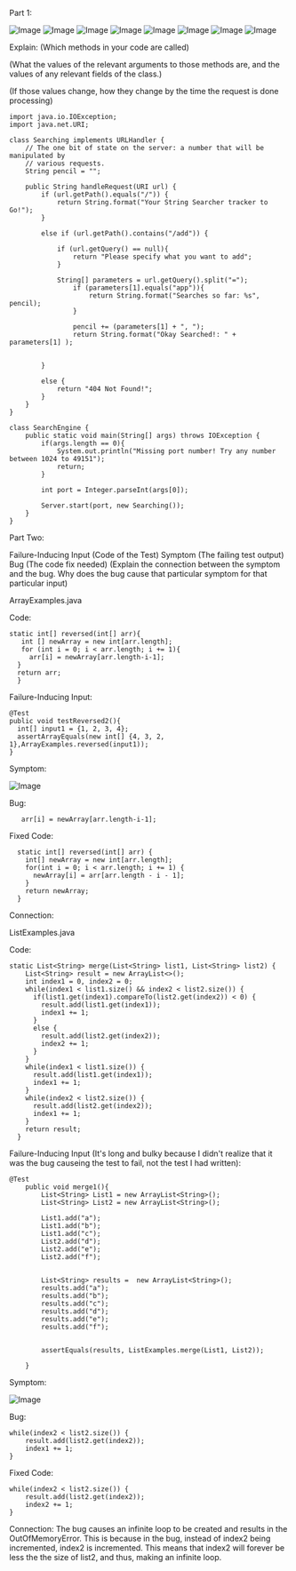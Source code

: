 Part 1:


![Image](searching1.png)
![Image](searching2.png)
![Image](searching3.png)
![Image](searching4.png)
![Image](searching5.png)
![Image](searching6.png)
![Image](searching7.png)
![Image](searching8.png)



Explain:
(Which methods in your code are called)

(What the values of the relevant arguments to those methods are, and the values of any relevant fields of the class.)

(If those values change, how they change by the time the request is done processing)




```
import java.io.IOException;
import java.net.URI;

class Searching implements URLHandler {
    // The one bit of state on the server: a number that will be manipulated by
    // various requests.
    String pencil = "";

    public String handleRequest(URI url) {
        if (url.getPath().equals("/")) {
            return String.format("Your String Searcher tracker to Go!");
        } 
        
        else if (url.getPath().contains("/add")) {

            if (url.getQuery() == null){
                return "Please specify what you want to add";
            }

            String[] parameters = url.getQuery().split("=");
                if (parameters[1].equals("app")){
                    return String.format("Searches so far: %s", pencil);
                }

                pencil += (parameters[1] + ", ");
                return String.format("Okay Searched!: " + parameters[1] );
            
            
        } 
        
        else {
            return "404 Not Found!";
        }
    }
}

class SearchEngine {
    public static void main(String[] args) throws IOException {
        if(args.length == 0){
            System.out.println("Missing port number! Try any number between 1024 to 49151");
            return;
        }

        int port = Integer.parseInt(args[0]);

        Server.start(port, new Searching());
    }
}
```



Part Two:

Failure-Inducing Input (Code of the Test)
Symptom (The failing test output)
Bug (The code fix needed)
(Explain the connection between the symptom and the bug. Why does the bug cause that particular symptom for that particular input)



ArrayExamples.java

Code:
```
static int[] reversed(int[] arr){
   int [] newArray = new int[arr.length];
   for (int i = 0; i < arr.length; i += 1){
     arr[i] = newArray[arr.length-i-1];
  }
  return arr;
  }
```


Failure-Inducing Input:

```
@Test
public void testReversed2(){
  int[] input1 = {1, 2, 3, 4};
  assertArrayEquals(new int[] {4, 3, 2, 1},ArrayExamples.reversed(input1));
}
```

Symptom:

![Image](f-i-i-1.png)


Bug:

 ```
    arr[i] = newArray[arr.length-i-1];
 ```


 Fixed Code:
```
  static int[] reversed(int[] arr) {
    int[] newArray = new int[arr.length];
    for(int i = 0; i < arr.length; i += 1) {
      newArray[i] = arr[arr.length - i - 1];
    }
    return newArray;
  }
```

Connection:




ListExamples.java

Code:
```
static List<String> merge(List<String> list1, List<String> list2) {
    List<String> result = new ArrayList<>();
    int index1 = 0, index2 = 0;
    while(index1 < list1.size() && index2 < list2.size()) {
      if(list1.get(index1).compareTo(list2.get(index2)) < 0) {
        result.add(list1.get(index1));
        index1 += 1;
      }
      else {
        result.add(list2.get(index2));
        index2 += 1;
      }
    }
    while(index1 < list1.size()) {
      result.add(list1.get(index1));
      index1 += 1;
    }
    while(index2 < list2.size()) {
      result.add(list2.get(index2));
      index1 += 1;
    }
    return result;
  }
```

Failure-Inducing Input (It's long and bulky because I didn't realize that it was the bug causeing the test to fail, not the test I had written):

```
@Test
    public void merge1(){
        List<String> List1 = new ArrayList<String>();
        List<String> List2 = new ArrayList<String>();

        List1.add("a");
        List1.add("b");
        List1.add("c");
        List2.add("d");
        List2.add("e");
        List2.add("f");

        
        List<String> results =  new ArrayList<String>();
        results.add("a");
        results.add("b");
        results.add("c");
        results.add("d");
        results.add("e");
        results.add("f");


        assertEquals(results, ListExamples.merge(List1, List2));
        
    }

```


Symptom:

![Image](symptom.png) 

Bug:
```
while(index2 < list2.size()) {
    result.add(list2.get(index2));
    index1 += 1;
}
```

Fixed Code:
```
while(index2 < list2.size()) {
    result.add(list2.get(index2));
    index2 += 1;
}
```

Connection:
The bug causes an infinite loop to be created and results in the OutOfMemoryError. This is because in the bug, instead of index2 being incremented, index2 is incremented. This means that index2 will forever be less the the size of list2, and thus, making an infinite loop. 

